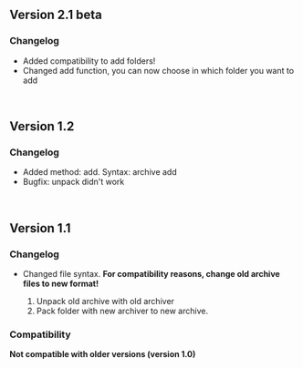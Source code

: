 ## Version 2.1 beta
### Changelog
- Added compatibility to add folders!
- Changed add function, you can now choose in which folder you want to add

<br>

## Version 1.2
### Changelog
- Added method: add. Syntax: archive add <path to archive> <path to file>
- Bugfix: unpack didn't work

<br>

## Version 1.1
### Changelog
- Changed file syntax. **For compatibility reasons, change old archive files to new format!**

  1. Unpack old archive with old archiver
  2. Pack folder with new archiver to new archive.

### Compatibility
**Not compatible with older versions (version 1.0)**
